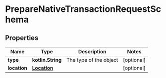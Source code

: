 
# PrepareNativeTransactionRequestSchema

## Properties
Name | Type | Description | Notes
------------ | ------------- | ------------- | -------------
**type** | **kotlin.String** | The type of the object |  [optional]
**location** | [**Location**](Location.md) |  |  [optional]



